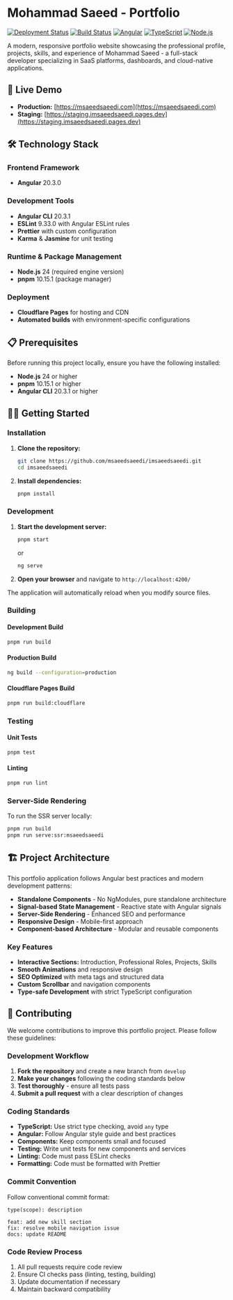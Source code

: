 # Mohammad Saeed - Portfolio

[![Deployment Status](https://img.shields.io/badge/deployment-live-brightgreen)](https://msaeedsaeedi.com)
[![Build Status](https://img.shields.io/badge/build-passing-brightgreen)](https://staging.imsaeedsaeedi.pages.dev)
[![Angular](https://img.shields.io/badge/Angular-20.3.0-red)](https://angular.dev)
[![TypeScript](https://img.shields.io/badge/TypeScript-5.9.2-blue)](https://www.typescriptlang.org)
[![Node.js](https://img.shields.io/badge/Node.js-24-green)](https://nodejs.org)

A modern, responsive portfolio website showcasing the professional profile, projects, skills, and experience of Mohammad Saeed - a full-stack developer specializing in SaaS platforms, dashboards, and cloud-native applications.

## 🚀 Live Demo

- **Production:** [https://msaeedsaeedi.com](https://msaeedsaeedi.com)
- **Staging:** [https://staging.imsaeedsaeedi.pages.dev](https://staging.imsaeedsaeedi.pages.dev)

## 🛠️ Technology Stack

### Frontend Framework
- **Angular** 20.3.0

### Development Tools
- **Angular CLI** 20.3.1
- **ESLint** 9.33.0 with Angular ESLint rules
- **Prettier** with custom configuration
- **Karma** & **Jasmine** for unit testing

### Runtime & Package Management
- **Node.js** 24 (required engine version)
- **pnpm** 10.15.1 (package manager)

### Deployment
- **Cloudflare Pages** for hosting and CDN
- **Automated builds** with environment-specific configurations

## 📋 Prerequisites

Before running this project locally, ensure you have the following installed:

- **Node.js** 24 or higher
- **pnpm** 10.15.1 or higher
- **Angular CLI** 20.3.1 or higher

## 🏃‍♂️ Getting Started

### Installation

1. **Clone the repository:**
   ```bash
   git clone https://github.com/msaeedsaeedi/imsaeedsaeedi.git
   cd imsaeedsaeedi
   ```

2. **Install dependencies:**
   ```bash
   pnpm install
   ```

### Development

1. **Start the development server:**
   ```bash
   pnpm start
   ```
   or
   ```bash
   ng serve
   ```

2. **Open your browser** and navigate to `http://localhost:4200/`

The application will automatically reload when you modify source files.

### Building

#### Development Build
```bash
pnpm run build
```

#### Production Build
```bash
ng build --configuration=production
```

#### Cloudflare Pages Build
```bash
pnpm run build:cloudflare
```

### Testing

#### Unit Tests
```bash
pnpm test
```

#### Linting
```bash
pnpm run lint
```

### Server-Side Rendering

To run the SSR server locally:

```bash
pnpm run build
pnpm run serve:ssr:msaeedsaeedi
```

## 🏗️ Project Architecture

This portfolio application follows Angular best practices and modern development patterns:

- **Standalone Components** - No NgModules, pure standalone architecture
- **Signal-based State Management** - Reactive state with Angular signals
- **Server-Side Rendering** - Enhanced SEO and performance
- **Responsive Design** - Mobile-first approach
- **Component-based Architecture** - Modular and reusable components

### Key Features

- **Interactive Sections:** Introduction, Professional Roles, Projects, Skills
- **Smooth Animations** and responsive design
- **SEO Optimized** with meta tags and structured data
- **Custom Scrollbar** and navigation components
- **Type-safe Development** with strict TypeScript configuration

## 🤝 Contributing

We welcome contributions to improve this portfolio project. Please follow these guidelines:

### Development Workflow

1. **Fork the repository** and create a new branch from `develop`
2. **Make your changes** following the coding standards below
3. **Test thoroughly** - ensure all tests pass
4. **Submit a pull request** with a clear description of changes

### Coding Standards

- **TypeScript:** Use strict type checking, avoid `any` type
- **Angular:** Follow Angular style guide and best practices
- **Components:** Keep components small and focused
- **Testing:** Write unit tests for new components and services
- **Linting:** Code must pass ESLint checks
- **Formatting:** Code must be formatted with Prettier

### Commit Convention

Follow conventional commit format:
```
type(scope): description

feat: add new skill section
fix: resolve mobile navigation issue
docs: update README
```

### Code Review Process

1. All pull requests require code review
2. Ensure CI checks pass (linting, testing, building)
3. Update documentation if necessary
4. Maintain backward compatibility
